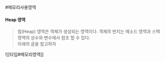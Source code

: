 #메모리사용영역
#### Heap 영역
> 힙(Heap) 영역은 객체가 생성되는 영역이다. 객체의 번지는 메소드 영역과 스택영역의 상수와 변수에서 참조 할 수 있다.  
> 아래의 글을 참고하자

![[타입#메모리영역]]